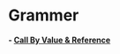 # Grammer

**- [Call By Value & Reference](https://github.com/pkgonan/What-I-Learned/tree/master/Programming/Java/Grammer/CallByValueAndReference)**
